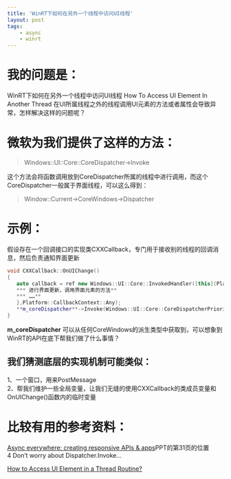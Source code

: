 ```yaml
---
title: 'WinRT下如何在另外一个线程中访问UI线程'
layout: post
tags:
    - async
    - winrt
---
```


# 我的问题是：
WinRT下如何在另外一个线程中访问UI线程 How To Access UI Element In Another Thread
在UI所属线程之外的线程调用UI元素的方法或者属性会导致异常，怎样解决这样的问题呢？

# 微软为我们提供了这样的方法：
> Windows::UI::Core::CoreDispatcher->Invoke

这个方法会将函数调用放到CoreDispatcher所属的线程中进行调用，而这个CoreDispatcher一般属于界面线程，可以这么得到：
> Window::Current->CoreWindows->Dispatcher

# 示例：
假设存在一个回调接口的实现类CXXCallback，专门用于接收别的线程的回调消息，然后负责通知界面更新

```c++
void CXXCallback::OnUIChange()
{
   auto callback = ref new Windows::UI::Core::InvokedHandler([this](Platform::Object^ sender, Windows::UI::Core::InvokedHandlerArgs^ eInvoke){
   *** 进行界面更新，调用界面元素的方法**
   *** ……**
   },Platform::CallbackContext::Any);
   **m_coreDispatcher**->Invoke(Windows::UI::Core::CoreDispatcherPriority::Normal, callback, m_coreDispatcher, nullptr);
}
```

**m_coreDispatcher** 可以从任何CoreWindows的派生类型中获取到，可以想象到WinRT的API在底下帮我们做了什么事情？

## 我们猜测底层的实现机制可能类似：
1、一个窗口，用来PostMessage  
2、帮我们维护一些全局变量，让我们无缝的使用CXXCallback的类成员变量和OnUIChange()函数内的临时变量


# 比较有用的参考资料：
[Async everywhere: creating responsive APIs & apps](http://channel9.msdn.com/Events/BUILD/BUILD2011/PLAT-203T)PPT的第31页的位置  
4 Don’t worry about Dispatcher.Invoke…

[How to Access UI Element in a Thread Routine? ](http://social.msdn.microsoft.com/Forums/en/winappswithnativecode/thread/e36f84be-db95-4764-951e-bfa662cdd11d)